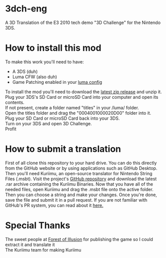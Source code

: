 # 3dch-eng
A 3D Translation of the E3 2010 tech demo "3D Challenge" for the Nintendo 3DS.

# How to install this mod
To make this work you'll need to have:<br/>
- A 3DS (duh)<br/>
- Luma CFW (also duh)<br/>
- Game Patching enabled in your [luma config](https://github.com/LumaTeam/Luma3DS/wiki/Optional-features)<br/>

To install the mod you'll need to download the [latest zip release](https://github.com/matthew-5pl/3dch-eng/releases/latest) and unzip it.<br/>
Plug your 3DS's SD Card or microSD Card into your computer and open its contents.<br/>
If not present, create a folder named "titles" in your /luma/ folder.<br/>
Open the titles folder and drag the "0004001000020D00" folder into it.<br/>
Plug your SD Card or microSD Card back into your 3DS.<br/> 
Turn on your 3DS and open 3D Challenge.<br/>
Profit

# How to submit a translation
First of all clone this repository to your hard drive. 
You can do this directly from the GitHub website 
or by using applications such as GitHub Desktop.
Then you'll need Kuriimu, an open-source translator
for Nintendo String Files (.msbt). Visit the project's [GitHub repository](https://github.com/IcySon55/Kuriimu/releases)
and download the latest .rar archive containing the Kuriimu Binaries.
Now that you have all of the needed files, open Kuriimu and drag the .msbt
file onto the active folder. Then you can choose a string and make your changes.
Once you're done, save the file and submit it in a pull request. If you are not
familiar with GitHub's PR system, you can read about it [here.](https://docs.github.com/en/free-pro-team@latest/github/collaborating-with-issues-and-pull-requests/creating-a-pull-request)

# Special Thanks

The sweet people at [Forest of Illusion](https://twitter.com/forestillusion) for publishing the game so I could extract it and translate it <br/>
The Kuriimu team for making Kuriimu
